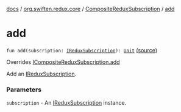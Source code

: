 [docs](../../index.md) / [org.swiften.redux.core](../index.md) / [CompositeReduxSubscription](index.md) / [add](./add.md)

# add

`fun add(subscription: `[`IReduxSubscription`](../-i-redux-subscription/index.md)`): `[`Unit`](https://kotlinlang.org/api/latest/jvm/stdlib/kotlin/-unit/index.html) [(source)](https://github.com/protoman92/KotlinRedux/tree/master/common/common-core/src/main/kotlin/org/swiften/redux/core/Subscription.kt#L117)

Overrides [ICompositeReduxSubscription.add](../-i-composite-redux-subscription/add.md)

Add an [IReduxSubscription](../-i-redux-subscription/index.md).

### Parameters

`subscription` - An [IReduxSubscription](../-i-redux-subscription/index.md) instance.